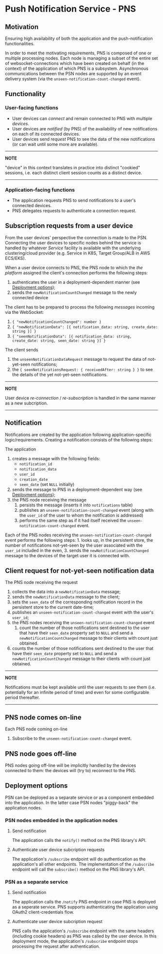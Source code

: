 # Push Notification Service - PNS

## Motivation

Ensuring high availability of both the application and the push-notification functionalities.

In order to meet the motivating requirements, PNS is composed of one or multiple processing nodes. Each node is managing
a subset of the entire set of websocket-connections which have been created on behalf (in the context) of the
application of which PNS is a subsystem. Asynchronous communications between the PSN nodes are supported by an event
delivery system (via the `unseen-notification-count-changed` event).

## Functionality

### User-facing functions

* User devices can _connect_ and remain connected to PNS with multiple _devices_.
* User devices are _notified_ (by PNS) of the availability of new notifications on each of its connected devices.
* User devices send _request_ PNS to see the data of the new notifications (or can wait until some more are available).

---
**NOTE**

"device" in this context translates in practice into distinct "cookied" sessions, i.e. each distinct client session
counts as a distinct device.

---

### Application-facing functions

* The application requests PNS to send notifications to a user's connected devices.
* PNS delegates requests to authenticate a connection request.

## Subscription requests from a user device

From the user devices' perspective the connection is made to the PSN. Connecting the user devices to specific nodes
behind the service is handled by whatever _Service_ facility is available with the underlying clustering/cloud provider
(e.g. Service in K8S, Target Group/ALB in AWS ECS/EKS).

When a user device connects to PNS, the PNS node to which the _the platform_ assigned the client's connection performs
the following steps:

1. authenticates the user in a deployment-dependent manner (see [Deployment options](#deployment-options));
2. sends the `newNotificationCountChanged` message to the newly connected device

The client has to be prepared to process the following _messages_ incoming via the WebSocket:

1. `{ "newNotificationCountChanged": number }`
3. `{ "newNotificationData": [{ notification_data: string, create_date: string }] }`
4. `{ "seenNotificationData": [{ notification_data: string, create_date: string, seen_date: string }] }`

The client sends

1. the `unseenNotificationDataRequest` message to request the data of not-yet-seen notifications;
2. the `{ seenNotificationsRequest: { receivedAfter: string } }` to see the details of the yet not-yet-seen notifications.

---
**NOTE**

User device _re-connection_ / _re-subscription_ is handled in the same manner as a new subcription.

---

## Notification

Notifications are created by the application following application-specific logic/requirements. Creating a notification
consists of the following steps:

The application

1. creates a message with the following fields:
   * `notification_id`
   * `notification_data`
   * `user_id`
   * `creation_date`
   * `seen_date` (set `NULL` initially)
2. sends the message to PNS in a deployment-dependent way (see [Deployment options](#deployment-options));
3. the PNS node receiving the message
      1. persists the message (inserts it into `notifications` table)
      2. publishes an `unseen-notification-count-changed` event (along with the `user_id` of the user to whom the notification is addressed)
      3. performs the same step as if it had itself received the `unseen-notification-count-changed` event.

Each of the PNS nodes receiving the `unseen-notification-count-changed` event performs the following steps:
      1. looks up, in the persistent store, the number of notifications not-yet-seen by the user associated with the
         `user_id` included in the even,
      3. sends the `newNotificationCountChanged` message to the devices of the target user it is connected with.

## Client request for not-yet-seen notification data

The PNS node receiving the request

1. collects the data into a `newNotificationData` message;
2. sends the `newNotificationData` message to the client;
3. sets the `seen_date` of the corresponding notification record in the persistent store to the current date-time;
4. publishes an `unseen-notification-count-changed` event with the user's `user_id`;
5. the PNS nodes receiving the `unseen-notification-count-changed` event
   1. count the number of those notifications sent destined to the user that have their `seen_date` property set to
      `NULL` and send a `newNotificationCountChanged` message to their clients with count just obtained.
6. counts the number of those notifications sent destined to the user that have their `seen_date` property set to `NULL`
   and send a `newNotificationCountChanged` message to their clients with count just obtained.
---
**NOTE**

Notifications must be kept available until the user requests to see them (i.e. potentially for an infinite period of
time) and even for some configurable period thereafter. 

---

## PNS node comes on-line

Each PNS node coming on-line

1. Subscribe to the `unseen-notification-count-changed` event.

## PNS node goes off-line

PNS nodes going off-line will be implicitly handled by the devices connected to them: the devices will (try to) reconnect to the PNS.

## Deployment options 

PSN can be deployed as a separate service or as a component embedded into the application. In the latter case PSN nodes "piggy-back" the application nodes.

### PSN nodes embedded in the application nodes

1. Send notification

   The application calls the `notify()` method on the PNS library's API.

2. Authenticate user device subcription requests

   The application's `/subscribe` endpoint will do authentication as the application's all other endpoints. The implementation of the `/subscribe` endpoint
   will call the `subscribe()` method on the PNS library's API.

### PSN as a separate service

1. Send notification

   The application calls the `/notify` PNS endpoint in case PNS is deployed as a seperate service. PNS supports
   authenticating the application using OAuth2 client-credentials flow.

2. Authenticate user device subcription request

   PNS calls the application's `/subscribe` endpoint with the same headers (including cookie headers) as PNS was called
   by the user device. In this deployment mode, the application's `/subscribe` endpoint stops processing the request
   after authentication.

